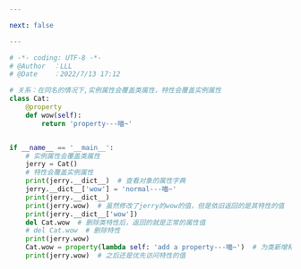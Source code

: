 ```yaml
---

next: false

---
```




<BlogInfo id="810" title="2.特性会覆盖实例属性" author="白日梦想猿" pv=0 read_times=0 pre_cost_time="0分35秒" category="动态属性和特性" tag_list="['动态属性和特性']" create_time="2022.07.13 17:12:31" update_time="2022.07.15 13:54:47" />

```python
# -*- coding: UTF-8 -*-                            
# @Author  ：LLL                         
# @Date    ：2022/7/13 17:12  

# 关系：在同名的情况下,实例属性会覆盖类属性，特性会覆盖实例属性
class Cat:
    @property
    def wow(self):
        return 'property---喵~'


if __name__ == '__main__':
    # 实例属性会覆盖类属性
    jerry = Cat()
    # 特性会覆盖实例属性
    print(jerry.__dict__)  # 查看对象的属性字典
    jerry.__dict__['wow'] = 'normal---喵~'
    print(jerry.__dict__)
    print(jerry.wow)  # 虽然修改了jerry的wow的值，但是依旧返回的是其特性的值
    print(jerry.__dict__['wow'])
    del Cat.wow  # 删除类特性后，返回的就是正常的属性值
    # del Cat.wow  # 删除特性
    print(jerry.wow)
    Cat.wow = property(lambda self: 'add a property---喵~')  # 为类新增和属性同名的特性
    print(jerry.wow)  # 之后还是优先访问特性的值

```



<ActionBox />
